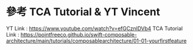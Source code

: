 # 參考 TCA Tutorial & YT Vincent
YT Link : https://www.youtube.com/watch?v=efGCznIDVb4 
TCA Tutorial Link : https://pointfreeco.github.io/swift-composable-architecture/main/tutorials/composablearchitecture/01-01-yourfirstfeature 
